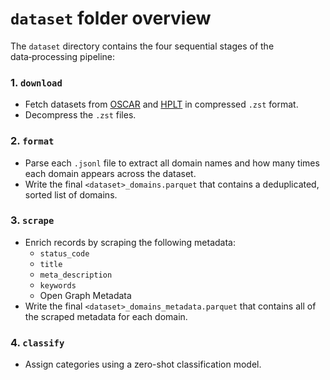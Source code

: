 # `dataset` folder overview

The `dataset` directory contains the four sequential stages of the data‑processing pipeline:

### 1. `download`  
- Fetch datasets from [OSCAR](https://huggingface.co/datasets/oscar-corpus/OSCAR-2301/tree/main/el_meta) and [HPLT](https://hplt-project.org/datasets/v2.0) in compressed `.zst` format.  
- Decompress the `.zst` files.

### 2. `format`  
- Parse each `.jsonl` file to extract all domain names and how many times each domain appears across the dataset.  
- Write the final `<dataset>_domains.parquet` that contains a deduplicated, sorted list of domains.

### 3. `scrape`  
- Enrich records by scraping the following metadata:  
  - `status_code`
  - `title`
  - `meta_description`
  - `keywords` 
  - Open Graph Metadata
- Write the final `<dataset>_domains_metadata.parquet` that contains all of the scraped metadata for each domain.

### 4. `classify`  
- Assign categories using a zero-shot classification model.